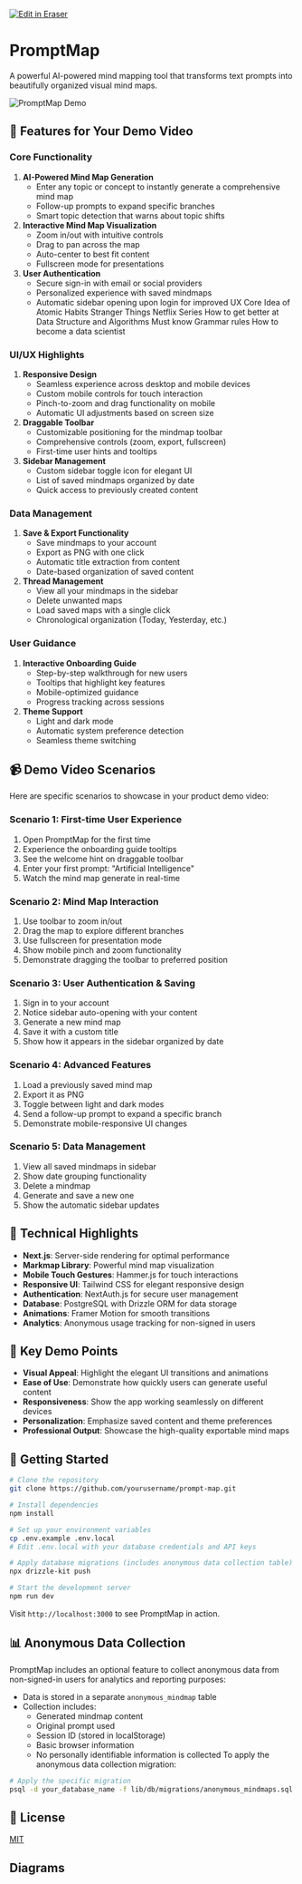 <p><a target="_blank" href="https://app.eraser.io/workspace/VBerKlfIpGuU7BHlnU2q" id="edit-in-eraser-github-link"><img alt="Edit in Eraser" src="https://firebasestorage.googleapis.com/v0/b/second-petal-295822.appspot.com/o/images%2Fgithub%2FOpen%20in%20Eraser.svg?alt=media&amp;token=968381c8-a7e7-472a-8ed6-4a6626da5501"></a></p>

# PromptMap
A powerful AI-powered mind mapping tool that transforms text prompts into beautifully organized visual mind maps.

![PromptMap Demo](https://example.com/promptmap-demo.gif "")

## 🌟 Features for Your Demo Video
### Core Functionality
1. **AI-Powered Mind Map Generation**
    - Enter any topic or concept to instantly generate a comprehensive mind map
    - Follow-up prompts to expand specific branches
    - Smart topic detection that warns about topic shifts
2. **Interactive Mind Map Visualization**
    - Zoom in/out with intuitive controls
    - Drag to pan across the map
    - Auto-center to best fit content
    - Fullscreen mode for presentations
3. **User Authentication**
    - Secure sign-in with email or social providers
    - Personalized experience with saved mindmaps
    - Automatic sidebar opening upon login for improved UX
Core Idea of Atomic Habits
Stranger Things Netflix Series
How to get better at Data Structure and Algorithms
Must know Grammar rules
How to become a data scientist

### UI/UX Highlights
1. **Responsive Design**
    - Seamless experience across desktop and mobile devices
    - Custom mobile controls for touch interaction
    - Pinch-to-zoom and drag functionality on mobile
    - Automatic UI adjustments based on screen size
2. **Draggable Toolbar**
    - Customizable positioning for the mindmap toolbar
    - Comprehensive controls (zoom, export, fullscreen)
    - First-time user hints and tooltips
3. **Sidebar Management**
    - Custom sidebar toggle icon for elegant UI
    - List of saved mindmaps organized by date
    - Quick access to previously created content
### Data Management
1. **Save & Export Functionality**
    - Save mindmaps to your account
    - Export as PNG with one click
    - Automatic title extraction from content
    - Date-based organization of saved content
2. **Thread Management**
    - View all your mindmaps in the sidebar
    - Delete unwanted maps
    - Load saved maps with a single click
    - Chronological organization (Today, Yesterday, etc.)
### User Guidance
1. **Interactive Onboarding Guide**
    - Step-by-step walkthrough for new users
    - Tooltips that highlight key features
    - Mobile-optimized guidance
    - Progress tracking across sessions
2. **Theme Support**
    - Light and dark mode
    - Automatic system preference detection
    - Seamless theme switching
## 📹 Demo Video Scenarios
Here are specific scenarios to showcase in your product demo video:

### Scenario 1: First-time User Experience
1. Open PromptMap for the first time
2. Experience the onboarding guide tooltips
3. See the welcome hint on draggable toolbar
4. Enter your first prompt: "Artificial Intelligence"
5. Watch the mind map generate in real-time
### Scenario 2: Mind Map Interaction
1. Use toolbar to zoom in/out
2. Drag the map to explore different branches
3. Use fullscreen for presentation mode
4. Show mobile pinch and zoom functionality
5. Demonstrate dragging the toolbar to preferred position
### Scenario 3: User Authentication & Saving
1. Sign in to your account
2. Notice sidebar auto-opening with your content
3. Generate a new mind map
4. Save it with a custom title
5. Show how it appears in the sidebar organized by date
### Scenario 4: Advanced Features
1. Load a previously saved mind map
2. Export it as PNG
3. Toggle between light and dark modes
4. Send a follow-up prompt to expand a specific branch
5. Demonstrate mobile-responsive UI changes
### Scenario 5: Data Management
1. View all saved mindmaps in sidebar
2. Show date grouping functionality
3. Delete a mindmap
4. Generate and save a new one
5. Show the automatic sidebar updates
## 🚀 Technical Highlights
- **Next.js**: Server-side rendering for optimal performance
- **Markmap Library**: Powerful mind map visualization
- **Mobile Touch Gestures**: Hammer.js for touch interactions
- **Responsive UI**: Tailwind CSS for elegant responsive design
- **Authentication**: NextAuth.js for secure user management
- **Database**: PostgreSQL with Drizzle ORM for data storage
- **Animations**: Framer Motion for smooth transitions
- **Analytics**: Anonymous usage tracking for non-signed in users
## 🎯 Key Demo Points
- **Visual Appeal**: Highlight the elegant UI transitions and animations
- **Ease of Use**: Demonstrate how quickly users can generate useful content
- **Responsiveness**: Show the app working seamlessly on different devices
- **Personalization**: Emphasize saved content and theme preferences
- **Professional Output**: Showcase the high-quality exportable mind maps
## 🤝 Getting Started
```bash
# Clone the repository
git clone https://github.com/yourusername/prompt-map.git

# Install dependencies
npm install

# Set up your environment variables
cp .env.example .env.local
# Edit .env.local with your database credentials and API keys

# Apply database migrations (includes anonymous data collection table)
npx drizzle-kit push

# Start the development server
npm run dev
```
Visit `http://localhost:3000` to see PromptMap in action.

## 📊 Anonymous Data Collection
PromptMap includes an optional feature to collect anonymous data from non-signed-in users for analytics and reporting purposes:

- Data is stored in a separate `anonymous_mindmap`  table
- Collection includes:
    - Generated mindmap content
    - Original prompt used
    - Session ID (stored in localStorage)
    - Basic browser information
    - No personally identifiable information is collected
To apply the anonymous data collection migration:

```bash
# Apply the specific migration
psql -d your_database_name -f lib/db/migrations/anonymous_mindmaps.sql
```
## 📄 License
[﻿MIT](LICENSE) 


<!-- eraser-additional-content -->
## Diagrams
<!-- eraser-additional-files -->
<a href="/README-PromptMap Flow Chart-1.eraserdiagram" data-element-id="ZCAsPa33dg0JAv7qadzEy"><img src="/.eraser/VBerKlfIpGuU7BHlnU2q___0mOUOxvhUSWTRvbgkucXOGcymMO2___---diagram----e7d962ed200e20f501195b80a5c35648-PromptMap-Flow-Chart.png" alt="" data-element-id="ZCAsPa33dg0JAv7qadzEy" /></a>
<a href="/README-PromptMap Feature Mind Map-2.eraserdiagram" data-element-id="wZ2EMKRJPmlG4g-s9Zj9A"><img src="/.eraser/VBerKlfIpGuU7BHlnU2q___0mOUOxvhUSWTRvbgkucXOGcymMO2___---diagram----2a9e68c4062686d628ce820163f3359f-PromptMap-Feature-Mind-Map.png" alt="" data-element-id="wZ2EMKRJPmlG4g-s9Zj9A" /></a>
<!-- end-eraser-additional-files -->
<!-- end-eraser-additional-content -->
<!--- Eraser file: https://app.eraser.io/workspace/VBerKlfIpGuU7BHlnU2q --->